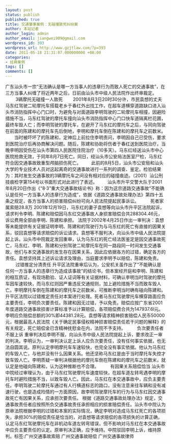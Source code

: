 ```yaml
---
layout: post
status: publish
published: true
title: 交通肇事案例：无碰撞致死纠纷案
author: 本站记者
author_login: admin
author_email: jiangwei909@gmail.com
wordpress_id: 393
wordpress_url: http://www.gzjtlaw.com/?p=393
date: 2011-05-18 21:31:07.000000000 +08:00
categories:
- 经典案例
tags: []
comments: []
---
```

 广东汕头市一宗&ldquo;无法确认是哪一方当事人的违章行为而致人死亡的交通事故&rdquo;，在三方当事人纠缠了将近两年之后，日前由汕头市中级人民法院作出终审裁定。 　　 3辆摩托无碰撞一人致死 　　2001年8月3日20时30分许，市民袁想的丈夫马东红驾驶二轮摩托车搭载老乡于春红外出找工作，在超车道横穿道路缺口进入汕头市消防指挥中心门口时，为避免与对面道路李明驾驶的二轮摩托车相撞，因避险措施不当，马东红驾驶的摩托车撞向汕头市消防指挥中心门口快车道隔离栏花圃，最终车毁人亡；而李明驾驶的摩托车，在避开了马东红的摩托车之后，与同向驾驶在前面的陈建和的摩托车先后倒地，李明和摩托车倒在陈建和的摩托车之前数米。 　　当时被吓坏了的陈建和，定神后上前拉住李明责问，李明因自己已受伤，要求到医院治疗后再协商解决问题。随后，陈建和协助将伤者于春红送到医院治疗。当晚李明因受伤在汕头市第四人民医院住院治疗（10多天）。马东红经送汕头市中心医院抢救无效，于同年8月7日死亡。同日，经汕头市公安局法医室尸检，马东红符合因交通事故致重型颅脑损伤死亡。 　　此前的8月5日，汕头市公安局和汕头大学的专业技术人员对这起离奇的交通事故进行一系列的调查、鉴定。检验结果为：其时发生交通事故的3辆摩托车之间没有相对应的碰撞痕迹。（2001）汕公刑技痕检字第154号以书面形式对此进行了表述。 　　汕头市升平交警大队于2001年8月20日作出《&ldquo;8&middot;3&rdquo;重大交通事故结论书》称：因为这宗道路交通事故&ldquo;不能确认是任何一方当事人的违章行为造成&rdquo;，依据《道路交通事故处理办法》第四十五条之规定，各方当事人的损害赔偿纠纷可向人民法院提起民事诉讼。 　　 死者家属索赔28.8万 2001年12月19日，马东红的妻子袁想等向汕头市升平区法院起诉，请求判令李明、陈建和赔偿因马东红交通事故人身损害赔偿合共288304.46元，诉讼费用全部由李明、陈建和承担。 法院于2002年4月25日作出一审判决：袁想等未能提供有关证据证明李明、陈建和的驾驶行为与马东红的死亡有直接的因果关系，驳回袁想等请求赔偿的诉讼请求。袁想等不服判决，向汕头市中级人民法院提起上诉。汕头市中院裁定发回重审，认为马东红的死亡经法医鉴定是因交通事故死亡，马东红、李明、陈建和分别驾驶二轮摩托车在同一路段同一时间发生交通事故，他们与本交通事故的发生存在因果关系，因此应依据各方的过错，确定各方的责任。袁想坚持其上述诉讼请求及理由，当庭要求李明予以赔偿，陈建和免责。 　　 过错推定分清责任 升平区法院重审后认为，公安机关虽作出了&ldquo;不能确认是任何一方当事人的违章行为造成该事故&rdquo;的结论书，但本案经开庭和李明、陈建和的相互质证，有现场勘验、证人证词等有关证据材料，可确认李明当时驾驶的摩托车因车速较快，而马东红则因严重违反交通规则，加上避险措施不当而致车毁人亡。李明摩托车倒在陈建和的摩托车之前数米，可推断李明当时确有碰向陈建和。 升平区法院以过错推定责任对本案进行处理。死者马东红驾驶摩托车横穿路面应负主要责任，李明负次要责任。陈建和因无过错，予以免责。赔偿应按广东省2001年度道路交通事故损害计算标准予以计算赔偿，各项赔偿费合共为147937.6l元。李明应负赔偿总额的30%即44381.28元。袁想等请求精神损害赔偿人民币50000元，根据最高人民法院《关于确定民事侵权精神损害赔偿责任若干问题的解释》的有关规定，死亡赔偿金已含精神抚慰金在内，法院不予支持。 　　 负次要责任者不服上诉 重审判决后李明不服，向汕头市中级人民法院提起上诉，要求改正一审的判决。李明认为，一审判决认定上诉人应负次要责任，没有任何事实依据，也无法自圆其说。原判认定李明摩托车车速较快，也完全没有事实依据。他认为马东红的车毁人亡，与他并没有什么因果关系。他还坚称马东红是由于当时摩托车失控才致车毁人亡。李明质疑一审判决根据他的摩托车倒在陈建和的摩托车之前数米，就认定是他碰向陈建和，认为这种推断也不合理。 　　 有因果关系赔偿恰当 汕头市中院经过审理认为，由于马东红驾驶摩托车速度较快，在超车道左转弯遇李明的摩托车时避险措施不当，以致车毁人亡。因此，马东红在本交通事故中，应负主要责任。李明驾驶二轮摩托车通过有人行横道标志的路口，没有注意来往车辆和没有减速行驶，也是造成险情的一方面原因，故李明驾驶摩托车的行为与马东红因交通事故死亡有因果关系，应承担次要责任。 根据《道路交通事故处理办法》规定，交通事故责任者应按照所负交通事故责任承担相应的损害赔偿责任。汕头市中院认为原审法院根据李明的过错和本案的实际情况，确定李明对造成马东红死亡的各项损失，承担30%的赔偿责任是恰当的，对袁想等请求赔偿的各项损失的计算正确，认定马东红驾驶摩托车在非机动车道左转弯错误，但不影响对马东红在本交通事故中应负主要责任的认定。原审判决正确，应予维持。中院驳回李明上诉，维持原判。标签:广州交通事故索赔 广州交通事故赔偿 广州交通事故律师
